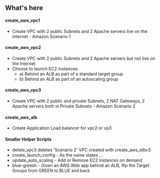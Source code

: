 ## What's here 
#### create_aws_vpc1 
- Create VPC with 2 public Subnets and 2 Apache servers live on the Internet  - Amazon Scenario 1
#### create_aws_vpc2
- Create VPC with 2 public Subnets and 2 Apache servers but not live on the Internet 
- Choose to launch EC2 instances:
    - a) Behind an ALB as part of a standard target group 
    - b) Behind an ALB as part of an autoscaling group 
#### create_aws_vpc3 
- Create VPC with 2 public and private Subnets, 2 NAT Gateways, 2 Apache servers both in Private Subnets - Amazon Scenario 2
#### create_aws_alb
- Create Application Load balancer for vpc2 or vp3 
#### Smaller Helper Scripts
- delete_vpc3 deletes 'Scenario 2'  VPC created with create_aws_elbv3
- create_launch_config - As the name states ... 
- update_auto_scaling - Add or Remove EC2 instances on demand
- blue-greesh - Given an AWS Web app behind an ALB, flip the Target Groups from GREEN to BLUE and back

